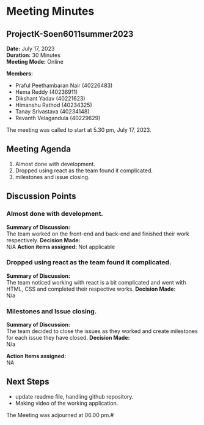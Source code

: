 # Meeting Minutes

## ProjectK-Soen6011summer2023
**Date:** July 17, 2023  
**Duration:** 30 Minutes  
**Meeting Mode:** Online

**Members:**
- Praful Peethambaran Nair (40226483)
- Hema Reddy (40236911)
- Dikshant Yadav (40221623)
- Himanshu Rathod (40234325)
- Tanay Srivastava (40234148)
- Revanth Velagandula (40229629)

The meeting was called to start at 5.30 pm, July 17, 2023.

## Meeting Agenda

1. Almost done with development.
2. Dropped using react as the team found it complicated.
3. milestones and issue closing.


## Discussion Points

### Almost done with development.
**Summary of Discussion:**  
The team worked on the front-end and back-end and finished their work respectively.
**Decision Made:**  
N/A
**Action items assigned:** Not applicable

### Dropped using react as the team found it complicated.
**Summary of Discussion:**  
The team noticed working with react is a bit complicated and went with HTML, CSS and completed their respective works.
**Decision Made:**  
N/a

### Milestones and Issue closing.
**Summary of Discussion:**  
The team decided to close the issues as they worked and create milestones for each issue they have closed.
**Decision Made:**  
N/a

**Action Items assigned:**  
NA


## Next Steps
- update readme file, handling github repository.
- Making video of the working application.


The Meeting was adjourned at 06.00 pm.# 
